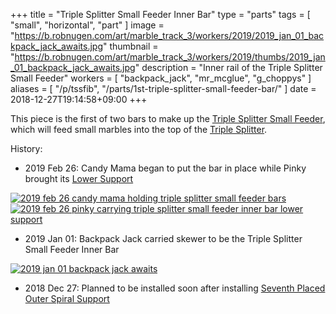 +++
title = "Triple Splitter Small Feeder Inner Bar"
type = "parts"
tags = [ "small", "horizontal", "part" ]
image = "https://b.robnugen.com/art/marble_track_3/workers/2019/2019_jan_01_backpack_jack_awaits.jpg"
thumbnail = "https://b.robnugen.com/art/marble_track_3/workers/2019/thumbs/2019_jan_01_backpack_jack_awaits.jpg"
description = "Inner rail of the Triple Splitter Small Feeder"
workers = [
	"backpack_jack",
    "mr_mcglue",
    "g_choppys"
]
aliases = [
    "/p/tssfib",
    "/parts/1st-triple-splitter-small-feeder-bar/"
]
date = 2018-12-27T19:14:58+09:00
+++

This piece is the first of two bars to make up the
[Triple Splitter Small Feeder](/parts/triple-splitter-small-feeder/),
which will feed small marbles into the top of the
[Triple Splitter](/parts/triple_splitter/).

History:

* 2019 Feb 26: Candy Mama began to put the bar in place while Pinky brought its [Lower Support](/parts/triple-splitter-small-feeder-inner-bar-lower-support/)

[![2019 feb 26 candy mama holding triple splitter small feeder bars](//b.robnugen.com/art/marble_track_3/track/parts/2019/thumbs/2019_feb_26_candy_mama_holding_triple_splitter_small_feeder_bars.jpg)](//b.robnugen.com/art/marble_track_3/track/parts/2019/2019_feb_26_candy_mama_holding_triple_splitter_small_feeder_bars.jpg)
[![2019 feb 26 pinky carrying triple splitter small feeder inner bar lower support](//b.robnugen.com/art/marble_track_3/track/parts/2019/thumbs/2019_feb_26_pinky_carrying_triple_splitter_small_feeder_inner_bar_lower_support.jpg)](//b.robnugen.com/art/marble_track_3/track/parts/2019/2019_feb_26_pinky_carrying_triple_splitter_small_feeder_inner_bar_lower_support.jpg)

* 2019 Jan 01: Backpack Jack carried skewer to be the Triple Splitter Small Feeder Inner Bar

[![2019 jan 01 backpack jack awaits](//b.robnugen.com/art/marble_track_3/workers/2019/thumbs/2019_jan_01_backpack_jack_awaits.jpg)](//b.robnugen.com/art/marble_track_3/workers/2019/2019_jan_01_backpack_jack_awaits.jpg)

* 2018 Dec 27: Planned to be installed soon after installing
  [Seventh Placed Outer Spiral Support](/parts/007p_seventh-placed-outer-spiral-support/)
